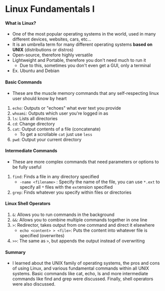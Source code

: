 # Linux Fundamentals I

#### What is Linux?
- One of the most popular operating systems in the world, used in many different devices, websites, cars, etc...
- It is an umbrella term for many different operating systems **based on UNIX** (distributions or distros)
- Open-source, therefore highly versatile
- Lightweight and Portable, therefore you don't need much to run it
	- Due to this, sometimes you don't even get a GUI, only a terminal
- Ex. Ubuntu and Debian

#### Basic Commands 
- These are the muscle memory commands that any self-respecting linux user should know by heart
1. `echo`: Outputs or "echoes" what ever text you provide
2. `whoami`: Outputs which user you're logged in as
3. `ls`: Lists all directories
4. `cd`: Change directory
5. `cat`: Output contents of a file (concatenate)
	- To get a scrollable `cat` just use `less`
6. `pwd`: Output your current directory

#### Intermediate Commands
- These are more complex commands that need parameters or options to be fully useful
1. `find`: Finds a file in any directory specified
	- `-name <filename>` : Specify the name of the file, you can use `*.ext` to specify all `*` files with the `ext`ension specified
2. `grep`: Finds whatever you specify within files or directories

#### Linux Shell Operators
1. `&`: Allows you to run commands in the background
2. `&&`: Allows you to combine multiple commands together in one line
3. `>`: Redirector, takes output from one command and direct it elsewhere
	- `echo <content> > <file>`: Puts the content into whatever file is specified (overwrites)
4. `>>`: The same as `>`, but appends the output instead of overwriting

#### Summary
- I learned about the UNIX family of operating systems, the pros and cons of using Linux, and various fundamental commands within all UNIX systems. Basic commands like cat, echo, ls and more intermediate commands like find and grep were discussed. Finally, shell operators were also discussed.